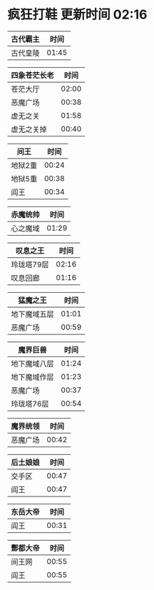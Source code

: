 # 疯狂打鞋 更新时间 02:16

| 古代霸主   | 时间    |
|--------|-------|
| 古代皇陵 | 01:45 |

| 四象苍茫长老   | 时间    |
|--------|-------|
| 苍茫大厅 | 02:00 |
| 恶魔广场 | 00:38 |
| 虚无之关 | 01:58 |
| 虚无之关掉 | 00:40 |

| 间王   | 时间    |
|--------|-------|
| 地狱2重 | 00:24 |
| 地狱5重 | 00:38 |
| 阎王 | 00:34 |

| 赤魔统帅   | 时间    |
|--------|-------|
| 心之魔域 | 01:29 |

| 叹息之王   | 时间    |
|--------|-------|
| 玲珑塔79层 | 02:16 |
| 叹息回廊 | 01:16 |

| 猛魔之王   | 时间    |
|--------|-------|
| 地下魔域五层 | 01:01 |
| 恶魔广场 | 00:59 |

| 魔界巨兽   | 时间    |
|--------|-------|
| 地下魔域八层 | 01:24 |
| 地下魔域作层 | 01:23 |
| 恶魔广场 | 00:37 |
| 玲珑塔76层 | 00:54 |

| 魔界统领   | 时间    |
|--------|-------|
| 恶魔广场 | 00:42 |

| 后土娘娘   | 时间    |
|--------|-------|
| 交手区 | 00:47 |
| 阎王 | 00:47 |

| 东岳大帝   | 时间    |
|--------|-------|
| 阎王 | 00:31 |

| 酆都大帝   | 时间    |
|--------|-------|
| 间王网 | 00:55 |
| 阎王 | 00:55 |